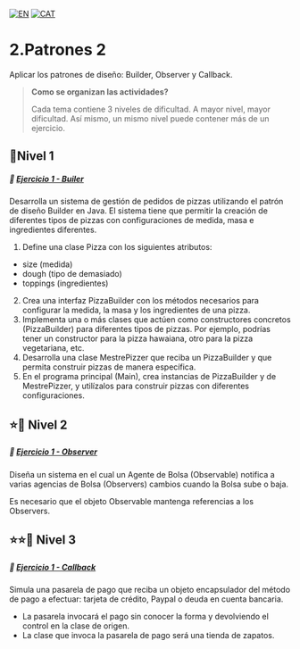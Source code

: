 [![EN](https://img.shields.io/badge/EN-blue.svg?logo=googletranslate&logoColor=white)](#eng)
[![CAT](https://img.shields.io/badge/CAT-yellow.svg?logo=googletranslate&logoColor=white)](#cat)

2.Patrones 2
=

Aplicar los patrones de diseño: Builder, Observer y Callback.

>**Como se organizan las actividades?**
>
>Cada tema contiene 3 niveles de dificultad. A mayor nivel, mayor dificultad. Así mismo, un mismo nivel puede contener más de un ejercicio.
>

🌟Nivel 1
-

##### 📍 [Ejercicio 1 - Builer](https://github.com/ariamdev/IT-ACADEMY-SPRINT-3/tree/master/src/main/java/SPRINT%203/Tasca%20S3%2002%20Patterns%202/n1ex1Builder)

Desarrolla un sistema de gestión de pedidos de pizzas utilizando el patrón de diseño Builder en Java. El sistema tiene que permitir la creación de diferentes tipos de pizzas con configuraciones de medida, masa e ingredientes diferentes.

1. Define una clase Pizza con los siguientes atributos:
- size (medida)
- dough (tipo de demasiado)
- toppings (ingredientes)
2. Crea una interfaz PizzaBuilder con los métodos necesarios para configurar la medida, la masa y los ingredientes de una pizza.
3. Implementa una o más clases que actúen como constructores concretos (PizzaBuilder) para diferentes tipos de pizzas. Por ejemplo, podrías tener un constructor para la pizza hawaiana, otro para la pizza vegetariana, etc.
4. Desarrolla una clase MestrePizzer que reciba un PizzaBuilder y que permita construir pizzas de manera específica.
5. En el programa principal (Main), crea instancias de PizzaBuilder y de MestrePizzer, y utilízalos para construir pizzas con diferentes configuraciones.

⭐🌟 Nivel 2
-

##### 📍 [Ejercicio 1 - Observer](https://github.com/ariamdev/IT-ACADEMY-SPRINT-3/tree/master/src/main/java/SPRINT%203/Tasca%20S3%2002%20Patterns%202/n2ex1Observer)

Diseña un sistema en el cual un Agente de Bolsa (Observable) notifica a varias agencias de Bolsa (Observers) cambios cuando la Bolsa sube o baja.

Es necesario que el objeto Observable mantenga referencias a los Observers.

⭐⭐🌟 Nivel 3
-

##### 📍 [Ejercicio 1 - Callback](https://github.com/ariamdev/IT-ACADEMY-SPRINT-3/tree/master/src/main/java/SPRINT%203/Tasca%20S3%2002%20Patterns%202/n3ex1CallBack)

Simula una pasarela de pago que reciba un objeto encapsulador del método de pago a efectuar: tarjeta de crédito, Paypal o deuda en cuenta bancaria.

- La pasarela invocará el pago sin conocer la forma y devolviendo el control en la clase de origen.
- La clase que invoca la pasarela de pago será una tienda de zapatos.
